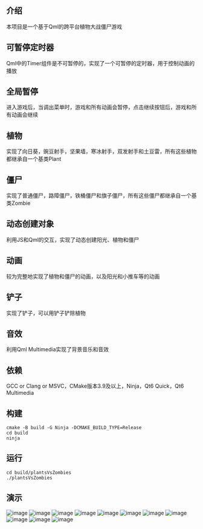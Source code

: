 ## 介绍

本项目是一个基于Qml的跨平台植物大战僵尸游戏

## 可暂停定时器

Qml中的Timer组件是不可暂停的，实现了一个可暂停的定时器，用于控制动画的播放

## 全局暂停

进入游戏后，当调出菜单时，游戏和所有动画会暂停，点击继续按钮后，游戏和所有动画会继续

## 植物

实现了向日葵，豌豆射手，坚果墙，寒冰射手，双发射手和土豆雷，所有这些植物都继承自一个基类Plant

## 僵尸

实现了普通僵尸，路障僵尸，铁桶僵尸和旗子僵尸，所有这些僵尸都继承自一个基类Zombie

## 动态创建对象

利用JS和Qml的交互，实现了动态创建阳光、植物和僵尸

## 动画

较为完整地实现了植物和僵尸的动画，以及阳光和小推车等的动画

## 铲子

实现了铲子，可以用铲子铲除植物

## 音效

利用Qml Multimedia实现了背景音乐和音效

## 依赖

GCC or Clang or MSVC，CMake版本3.9及以上，Ninja，Qt6 Quick，Qt6 Multimedia

## 构建

```shell 
cmake -B build -G Ninja -DCMAKE_BUILD_TYPE=Release
cd build
ninja
```

## 运行

```shell
cd build/plantsVsZombies
./plantsVsZombies
```

## 演示

![image](show/show0.png)
![image](show/show1.png)
![image](show/show2.png)
![image](show/show3.png)
![image](show/show4.png)
![image](show/show5.png)
![image](show/show6.png)
![image](show/show7.png)
![image](show/show8.png)
![image](show/show9.png)
![image](show/show10.png)
